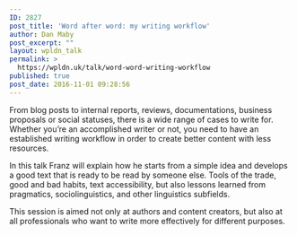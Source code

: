 ```yaml
---
ID: 2827
post_title: 'Word after word: my writing workflow'
author: Dan Maby
post_excerpt: ""
layout: wpldn_talk
permalink: >
  https://wpldn.uk/talk/word-word-writing-workflow
published: true
post_date: 2016-11-01 09:28:56
---
```

From blog posts to internal reports, reviews, documentations, business proposals or social statuses, there is a wide range of cases to write for. Whether you’re an accomplished writer or not, you need to have an established writing workflow in order to create better content with less resources.

In this talk Franz will explain how he starts from a simple idea and develops a good text that is ready to be read by someone else. Tools of the trade, good and bad habits, text accessibility, but also lessons learned from pragmatics, sociolinguistics, and other linguistics subfields.

This session is aimed not only at authors and content creators, but also at all professionals who want to write more effectively for different purposes.